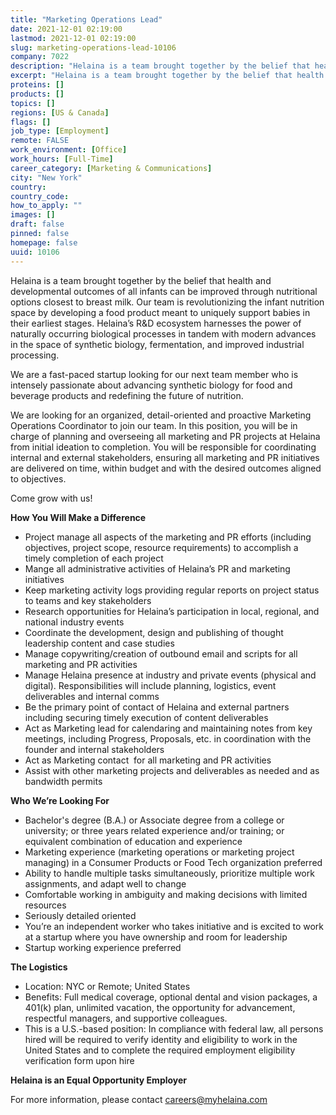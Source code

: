 ```yaml
---
title: "Marketing Operations Lead"
date: 2021-12-01 02:19:00
lastmod: 2021-12-01 02:19:00
slug: marketing-operations-lead-10106
company: 7022
description: "Helaina is a team brought together by the belief that health and developmental outcomes of all infants can be improved through nutritional options closest to breast milk. Our team is revolutionizing the infant nutrition space by developing a food product meant to uniquely support babies in their earliest stages. Helaina’s R&D ecosystem harnesses the power of naturally occurring biological processes in tandem with modern advances in the space of synthetic biology, fermentation, and improved industrial processing. "
excerpt: "Helaina is a team brought together by the belief that health and developmental outcomes of all infants can be improved through nutritional options closest to breast milk. Our team is revolutionizing the infant nutrition space by developing a food product meant to uniquely support babies in their earliest stages. Helaina’s R&D ecosystem harnesses the power of naturally occurring biological processes in tandem with modern advances in the space of synthetic biology, fermentation, and improved industrial processing. "
proteins: []
products: []
topics: []
regions: [US & Canada]
flags: []
job_type: [Employment]
remote: FALSE
work_environment: [Office]
work_hours: [Full-Time]
career_category: [Marketing & Communications]
city: "New York"
country: 
country_code: 
how_to_apply: ""
images: []
draft: false
pinned: false
homepage: false
uuid: 10106
---
```

<p>Helaina is a team brought together by the belief that health and developmental outcomes of all infants can be improved through nutritional options closest to breast milk. Our team is revolutionizing the infant nutrition space by developing a food product meant to uniquely support babies in their earliest stages. Helaina’s R&D ecosystem harnesses the power of naturally occurring biological processes in tandem with modern advances in the space of synthetic biology, fermentation, and improved industrial processing. </p>
<p>We are a fast-paced startup looking for our next team member who is intensely passionate about advancing synthetic biology for food and beverage products and redefining the future of nutrition.</p>
<p>We are looking for an organized, detail-oriented and proactive Marketing Operations Coordinator to join our team. In this position, you will be in charge of planning and overseeing all marketing and PR projects at Helaina from initial ideation to completion. You will be responsible for coordinating internal and external stakeholders, ensuring all marketing and PR initiatives are delivered on time, within budget and with the desired outcomes aligned to objectives. </p>
<p>Come grow with us!</p>
<p><strong>How You Will Make a Difference</strong></p>
<ul>
<li>Project manage all aspects of the marketing and PR efforts (including objectives, project scope, resource requirements) to accomplish a timely completion of each project</li>
<li>Mange all administrative activities of Helaina’s PR and marketing initiatives </li>
<li>Keep marketing activity logs providing regular reports on project status to teams and key stakeholders</li>
<li>Research opportunities for Helaina’s participation in local, regional, and national industry events</li>
<li>Coordinate the development, design and publishing of thought leadership content and case studies</li>
<li>Manage copywriting/creation of outbound email and scripts for all marketing and PR activities </li>
<li>Manage Helaina presence at industry and private events (physical and digital). Responsibilities will include planning, logistics, event deliverables and internal comms</li>
<li>Be the primary point of contact of Helaina and external partners including securing timely execution of content deliverables</li>
<li>Act as Marketing lead for calendaring and maintaining notes from key meetings, including Progress, Proposals, etc. in coordination with the founder and internal stakeholders </li>
<li>Act as Marketing contact  for all marketing and PR activities </li>
<li>Assist with other marketing projects and deliverables as needed and as bandwidth permits </li>
</ul>
<p><strong>Who We’re Looking For</strong></p>
<ul>
<li>Bachelor's degree (B.A.) or Associate degree from a college or university; or three years related experience and/or training; or equivalent combination of education and experience</li>
<li>Marketing experience (marketing operations or marketing project managing) in a Consumer Products or Food Tech organization preferred</li>
<li>Ability to handle multiple tasks simultaneously, prioritize multiple work assignments, and adapt well to change</li>
<li>Comfortable working in ambiguity and making decisions with limited resources</li>
<li>Seriously detailed oriented </li>
<li>You’re an independent worker who takes initiative and is excited to work at a startup where you have ownership and room for leadership</li>
<li>Startup working experience preferred </li>
</ul>
<p><strong>The Logistics</strong></p>
<ul>
<li>Location: NYC or Remote; United States </li>
<li>Benefits: Full medical coverage, optional dental and vision packages, a 401(k) plan, unlimited vacation, the opportunity for advancement, respectful managers, and supportive colleagues.</li>
<li>This is a U.S.-based position: In compliance with federal law, all persons hired will be required to verify identity and eligibility to work in the United States and to complete the required employment eligibility verification form upon hire</li>
</ul>
<p><strong>Helaina is an Equal Opportunity Employer </strong></p>
<p>For more information, please contact <a href="mailto:careers@myhelaina.com">careers@myhelaina.com</a></p>
